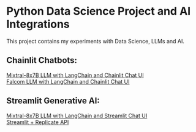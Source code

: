 # Python Data Science Project and AI Integrations

This project contains my experiments with Data Science,
LLMs and AI.

## Chainlit Chatbots:
[Mixtral-8x7B LLM with LangChain and Chainlit Chat UI](/Chain-LitChat-Mistral7b)
<br/>
[Falcom LLM with LangChain and Chainlit Chat UI](/Chain-LitChat-Falcon7b)


## Streamlit Generative AI:
[Mixtral-8x7B LLM with LangChain and Streamlit Chat UI](/Streamlit-Image-Generation) <br/>
[Streamlit + Replicate API](/Streamlit-ReplicateAPI-Dashboard)
